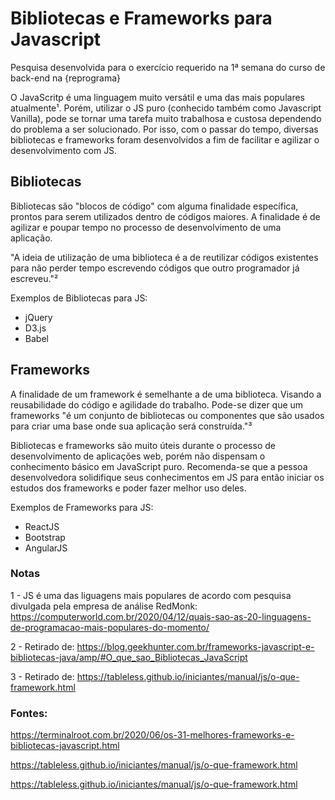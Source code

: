 # Bibliotecas e Frameworks para Javascript

<p>Pesquisa desenvolvida para o exercício requerido na 1ª semana do curso de back-end na {reprograma}</p>

<p>O JavaScritp é uma linguagem muito versátil e uma das mais populares atualmente¹. Porém, utilizar o JS puro (conhecido também como Javascript Vanilla), pode se tornar uma tarefa muito trabalhosa e custosa dependendo do problema a ser solucionado. Por isso, com o passar do tempo, diversas bibliotecas e frameworks foram desenvolvidos a fim de facilitar e agilizar o desenvolvimento com JS.</p>

## Bibliotecas

<p>Bibliotecas são "blocos de código" com alguma finalidade específica, prontos para serem utilizados dentro de códigos maiores. A finalidade é de agilizar e poupar tempo no processo de desenvolvimento de uma aplicação.</p>

"A ideia de utilização de uma biblioteca é a de reutilizar códigos existentes para não perder tempo escrevendo códigos que outro programador já escreveu."²

<p>Exemplos de Bibliotecas para JS:
<ul>
    <li>jQuery</li>
    <li>D3.js</li>
    <li>Babel</li>
</ul>
</p>

## Frameworks

<p>A finalidade de um framework é semelhante a de uma biblioteca. Visando a reusabilidade do código e agilidade do trabalho. Pode-se dizer que um frameworks "é um conjunto de bibliotecas ou componentes que são usados para criar uma base onde sua aplicação será construída."³</p>

<p>Bibliotecas e frameworks são muito úteis durante o processo de desenvolvimento de aplicações web, porém não dispensam o conhecimento básico em JavaScript puro. Recomenda-se que a pessoa desenvolvedora solidifique seus conhecimentos em JS para então iniciar os estudos dos frameworks e poder fazer melhor uso deles.</p>

<p>Exemplos de Frameworks para JS:
<ul>
    <li>ReactJS</li>
    <li>Bootstrap</li>
    <li>AngularJS</li>
</ul>
</p>

### Notas
1 - JS é uma das liguagens mais populares de acordo com pesquisa divulgada pela empresa de análise RedMonk: https://computerworld.com.br/2020/04/12/quais-sao-as-20-linguagens-de-programacao-mais-populares-do-momento/

2 - Retirado de: https://blog.geekhunter.com.br/frameworks-javascript-e-bibliotecas-java/amp/#O_que_sao_Bibliotecas_JavaScript

3 - Retirado de: https://tableless.github.io/iniciantes/manual/js/o-que-framework.html

### Fontes:

https://terminalroot.com.br/2020/06/os-31-melhores-frameworks-e-bibliotecas-javascript.html

https://tableless.github.io/iniciantes/manual/js/o-que-framework.html

https://tableless.github.io/iniciantes/manual/js/o-que-framework.html